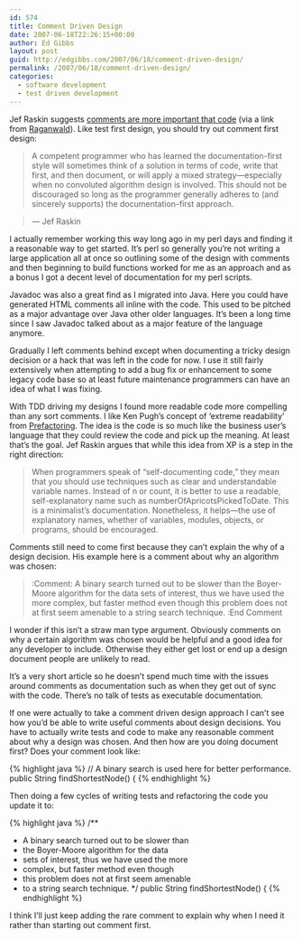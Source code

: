 ```yaml
---
id: 574
title: Comment Driven Design
date: 2007-06-18T22:26:15+00:00
author: Ed Gibbs
layout: post
guid: http://edgibbs.com/2007/06/18/comment-driven-design/
permalink: /2007/06/18/comment-driven-design/
categories:
  - software development
  - test driven development
---
```

Jef Raskin suggests [comments are more important that code](http://www.acmqueue.org/modules.php?name=Content&pa=showpage&pid=290) (via a link from [Raganwald](http://weblog.raganwald.com/)). Like test first design, you should try out comment first design:

> A competent programmer who has learned the documentation-first style will sometimes think of a solution in terms of code, write that first, and then document, or will apply a mixed strategy&mdash;especially when no convoluted algorithm design is involved. This should not be discouraged so long as the programmer generally adheres to (and sincerely supports) the documentation-first approach.
  
> 
  
> &#8212; Jef Raskin

I actually remember working this way long ago in my perl days and finding it a reasonable way to get started. It&#8217;s perl so generally you&#8217;re not writing a large application all at once so outlining some of the design with comments and then beginning to build functions worked for me as an approach and as a bonus I got a decent level of documentation for my perl scripts.

Javadoc was also a great find as I migrated into Java. Here you could have generated HTML comments all inline with the code. This used to be pitched as a major advantage over Java other older languages. It&#8217;s been a long time since I saw Javadoc talked about as a major feature of the language anymore. 

Gradually I left comments behind except when documenting a tricky design decision or a hack that was left in the code for now. I use it still fairly extensively when attempting to add a bug fix or enhancement to some legacy code base so at least future maintenance programmers can have an idea of what I was fixing.

With TDD driving my designs I found more readable code more compelling than any sort comments. I like Ken Pugh&#8217;s concept of &#8216;extreme readability&#8217; from [Prefactoring](http://www.oreilly.com/catalog/prefactoring/). The idea is the code is so much like the business user&#8217;s language that they could review the code and pick up the meaning. At least that&#8217;s the goal. Jef Raskin argues that while this idea from XP is a step in the right direction:

> When programmers speak of &ldquo;self-documenting code,&rdquo; they mean that you should use techniques such as clear and understandable variable names. Instead of n or count, it is better to use a readable, self-explanatory name such as numberOfApricotsPickedToDate. This is a minimalist&rsquo;s documentation. Nonetheless, it helps&mdash;the use of explanatory names, whether of variables, modules, objects, or programs, should be encouraged.

Comments still need to come first because they can&#8217;t explain the why of a design decision. His example here is a comment about why an algorithm was chosen:

> :Comment: A binary search turned out to be slower than the Boyer-Moore algorithm for the data sets of interest, thus we have used the more complex, but faster method even though this problem does not at first seem amenable to a string search technique. :End Comment

I wonder if this isn&#8217;t a straw man type argument. Obviously comments on why a certain algorithm was chosen would be helpful and a good idea for any developer to include. Otherwise they either get lost or end up a design document people are unlikely to read.

It&#8217;s a very short article so he doesn&#8217;t spend much time with the issues around comments as documentation such as when they get out of sync with the code. There&#8217;s no talk of tests as executable documentation.

If one were actually to take a comment driven design approach I can&#8217;t see how you&#8217;d be able to write useful comments about design decisions. You have to actually write tests and code to make any reasonable comment about why a design was chosen. And then how are you doing document first? Does your comment look like:

{% highlight java %}
// A binary search is used here for better performance.
public String findShortestNode() {
{% endhighlight %}

Then doing a few cycles of writing tests and refactoring the code you update it to:

{% highlight java %}
/**
 * A binary search turned out to be slower than
 * the Boyer-Moore algorithm for the data 
 * sets of interest, thus we have used the more
 * complex, but faster method even though 
 * this problem does not at first seem amenable
 * to a string search technique.
 */
public String findShortestNode() {
{% endhighlight %}

I think I&#8217;ll just keep adding the rare comment to explain why when I need it rather than starting out comment first.
